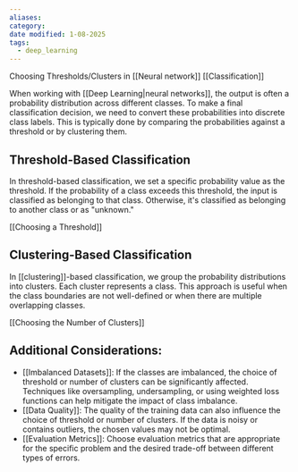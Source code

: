 ```yaml
---
aliases: 
category: 
date modified: 1-08-2025
tags:
  - deep_learning
---
```


Choosing Thresholds/Clusters in [[Neural network]] [[Classification]]

When working with [[Deep Learning|neural networks]], the output is often a probability distribution across different classes. To make a final classification decision, we need to convert these probabilities into discrete class labels. This is typically done by comparing the probabilities against a threshold or by clustering them.

## Threshold-Based Classification

In threshold-based classification, we set a specific probability value as the threshold. If the probability of a class exceeds this threshold, the input is classified as belonging to that class. Otherwise, it's classified as belonging to another class or as "unknown."

[[Choosing a Threshold]]

## Clustering-Based Classification

In [[clustering]]-based classification, we group the probability distributions into clusters. Each cluster represents a class. This approach is useful when the class boundaries are not well-defined or when there are multiple overlapping classes.

[[Choosing the Number of Clusters]]

## Additional Considerations:

- [[Imbalanced Datasets]]: If the classes are imbalanced, the choice of threshold or number of clusters can be significantly affected. Techniques like oversampling, undersampling, or using weighted loss functions can help mitigate the impact of class imbalance.
- [[Data Quality]]: The quality of the training data can also influence the choice of threshold or number of clusters. If the data is noisy or contains outliers, the chosen values may not be optimal.
- [[Evaluation Metrics]]: Choose evaluation metrics that are appropriate for the specific problem and the desired trade-off between different types of errors. 